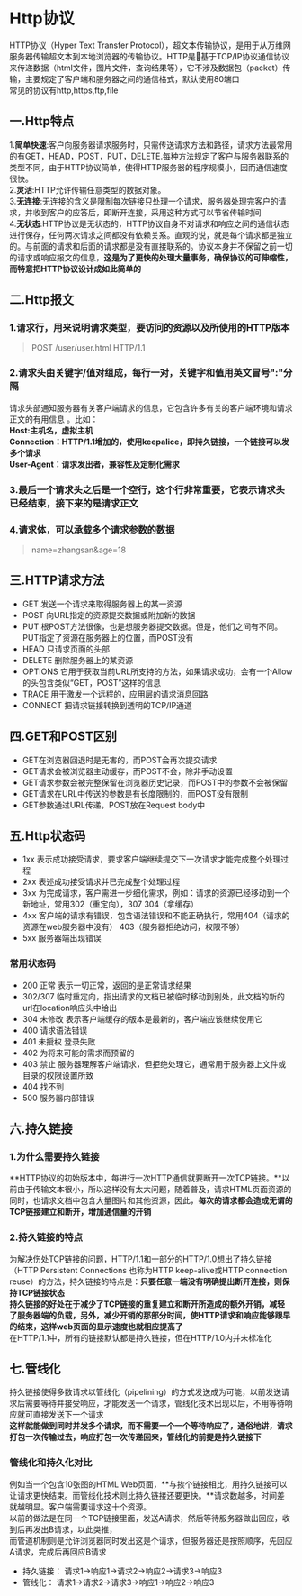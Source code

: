 # Http协议

HTTP协议（Hyper Text Transfer Protocol），超文本传输协议，是用于从万维网服务器传输超文本到本地浏览器的传输协议。HTTP是基于TCP/IP协议通信协议来传递数据（html文件，图片文件，查询结果等），它不涉及数据包（packet）传输，主要规定了客户端和服务器之间的通信格式，默认使用80端口  
常见的协议有http,https,ftp,file

## 一.Http特点

1.**简单快速**:客户向服务器请求服务时，只需传送请求方法和路径，请求方法最常用的有GET，HEAD，POST，PUT，DELETE.每种方法规定了客户与服务器联系的类型不同，由于HTTP协议简单，使得HTTP服务器的程序规模小，因而通信速度很快。  
2.**灵活**:HTTP允许传输任意类型的数据对象。  
3.**无连接**:无连接的含义是限制每次链接只处理一个请求，服务器处理完客户的请求，并收到客户的应答后，即断开连接，采用这种方式可以节省传输时间  
4.**无状态**:HTTP协议是无状态的，HTTP协议自身不对请求和响应之间的通信状态进行保存，任何两次请求之间都没有依赖关系。直观的说，就是每个请求都是独立的。与前面的请求和后面的请求都是没有直接联系的。协议本身并不保留之前一切的请求或响应报文的信息，**这是为了更快的处理大量事务，确保协议的可伸缩性，而特意把HTTP协议设计成如此简单的**

## 二.Http报文

### 1.请求行，用来说明请求类型，要访问的资源以及所使用的HTTP版本

>POST /user/user.html HTTP/1.1

### 2.请求头由关键字/值对组成，每行一对，关键字和值用英文冒号":"分隔

请求头部通知服务器有关客户端请求的信息，它包含许多有关的客户端环境和请求正文的有用信息 。比如：  
**Host:主机名，虚拟主机**  
**Connection：HTTP/1.1增加的，使用keepalice，即持久链接，一个链接可以发多个请求**  
**User-Agent：请求发出者，兼容性及定制化需求**

### 3.最后一个请求头之后是一个空行，这个行非常重要，它表示请求头已经结束，接下来的是请求正文

### 4.请求体，可以承载多个请求参数的数据

> name=zhangsan&age=18

## 三.HTTP请求方法

* GET 发送一个请求来取得服务器上的某一资源
* POST 向URL指定的资源提交数据或附加新的数据
* PUT 根POST方法很像，也是想服务器提交数据。但是，他们之间有不同。PUT指定了资源在服务器上的位置，而POST没有
* HEAD 只请求页面的头部
* DELETE 删除服务器上的某资源
* OPTIONS 它用于获取当前URL所支持的方法，如果请求成功，会有一个Allow的头包含类似“GET，POST”这样的信息
* TRACE 用于激发一个远程的，应用层的请求消息回路
* CONNECT 把请求链接转换到透明的TCP/IP通道

## 四.GET和POST区别

* GET在浏览器回退时是无害的，而POST会再次提交请求
* GET请求会被浏览器主动缓存，而POST不会，除非手动设置
* GET请求参数会被完整保留在浏览器历史记录，而POST中的参数不会被保留
* GET请求在URL中传送的参数是有长度限制的，而POST没有限制
* GET参数通过URL传递，POST放在Request body中

## 五.Http状态码

* 1xx 表示成功接受请求，要求客户端继续提交下一次请求才能完成整个处理过程
* 2xx 表述成功接受请求并已完成整个处理过程
* 3xx 为完成请求，客户需进一步细化需求，例如：请求的资源已经移动到一个新地址，常用302（重定向），307 304（拿缓存）
* 4xx 客户端的请求有错误，包含语法错误和不能正确执行，常用404（请求的资源在web服务器中没有） 403（服务器拒绝访问，权限不够）
* 5xx 服务器端出现错误

### 常用状态码

* 200 正常 表示一切正常，返回的是正常请求结果
* 302/307 临时重定向，指出请求的文档已被临时移动到别处，此文档的新的url在location响应头中给出
* 304 未修改 表示客户端缓存的版本是最新的，客户端应该继续使用它
* 400 请求语法错误
* 401 未授权 登录失败
* 402 为将来可能的需求而预留的
* 403 禁止 服务器理解客户端请求，但拒绝处理它，通常用于服务器上文件或目录的权限设置所致
* 404 找不到
* 500 服务器内部错误

## 六.持久链接

### 1.为什么需要持久链接

**HTTP协议的初始版本中，每进行一次HTTP通信就要断开一次TCP链接。**以前由于传输文本很小，所以这样没有太大问题，随着普及，请求HTML页面资源的同时，也请求文档中包含大量图片和其他资源，因此，**每次的请求都会造成无谓的TCP链接建立和断开，增加通信量的开销**

### 2.持久链接的特点

为解决伤处TCP链接的问题，HTTP/1.1和一部分的HTTP/1.0想出了持久链接（HTTP Persistent Connections 也称为HTTP keep-alive或HTTP connection reuse）的方法，持久链接的特点是：**只要任意一端没有明确提出断开连接，则保持TCP链接状态**  
**持久链接的好处在于减少了TCP链接的重复建立和断开所造成的额外开销，减轻了服务器端的负载，另外，减少开销的那部分时间，使HTTP请求和响应能够跟早的结束，这样web页面的显示速度也就相应提高了**  
在HTTP/1.1中，所有的链接默认都是持久链接，但在HTTP/1.0内并未标准化

## 七.管线化

持久链接使得多数请求以管线化（pipelining）的方式发送成为可能，以前发送请求后需要等待并接受响应，才能发送一个请求，管线化技术出现以后，不用等待响应就可直接发送下一个请求  
**这样就能做到同时并发多个请求，而不需要一个一个等待响应了，通俗地讲，请求打包一次传输过去，响应打包一次传递回来，管线化的前提是持久链接下**  

### 管线化和持久化对比

例如当一个包含10张图的HTML Web页面，**与挨个链接相比，用持久链接可以让请求更快结束。而管线化技术则比持久链接还要更快。**请求数越多，时间差就越明显。客户端需要请求这十个资源。  
以前的做法是在同一个TCP链接里面，发送A请求，然后等待服务器做出回应，收到后再发出B请求，以此类推，  
而管道机制则是允许浏览器同时发出这是个请求，但服务器还是按照顺序，先回应A请求，完成后再回应B请求  

* 持久链接： 请求1->响应1->请求2->响应2->请求3->响应3
* 管线化： 请求1->请求2->请求3->响应1->响应2->响应3
